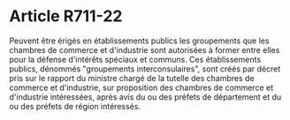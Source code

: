 # Article R711-22

Peuvent être érigés en établissements publics les groupements que les chambres de commerce et d'industrie sont autorisées à former entre elles pour la défense d'intérêts spéciaux et communs.   Ces établissements publics, dénommés "groupements interconsulaires", sont créés par décret pris sur le rapport du ministre chargé de la tutelle des chambres de commerce et d'industrie, sur proposition des chambres de commerce et d'industrie intéressées, après avis du ou des préfets de département et du ou des préfets de région intéressés.